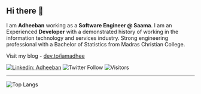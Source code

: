 ## Hi there 👋

I am **Adheeban** working as a **Software Engineer @ Saama**. I am an Experienced **Developer** with a demonstrated history of working in the information technology and services industry. Strong engineering professional with a Bachelor of Statistics from Madras Christian College.

Visit my blog - [dev.to/iamadhee](https://dev.to/iamadhee)

[![Linkedin: Adheeban](https://img.shields.io/badge/-Adheeban-blue?style=flat-square&logo=Linkedin&logoColor=white&link=https://www.linkedin.com/in/adheeban-manoharan/)](https://www.linkedin.com/in/adheeban-manoharan/)
![Twitter Follow](https://img.shields.io/twitter/follow/iamadhee_?style=social)
![Visitors](https://komarev.com/ghpvc/?username=iamadhee)

---

![Top Langs](https://github-readme-stats.vercel.app/api/top-langs/?username=iamadhee&layout=compact&theme=dark&hide_border=true)
